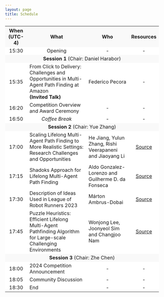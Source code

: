 ```yaml
---
layout: page
title: Schedule
---
```


<!-- | **Time (UTC-4)** | **Event** | **Title**| **Speaker** | **Resources** |
|:---:|:---:|:---:|:---:|:---:|
| 15:30 - 15:35 | Opening | | | | - |
| 15:35 - 16:00 | Invited Talk | From Click to Delivery: Challenges and Opportunities in Multi-Agent Path Finding at Amazon | Federico Pecora | - |
| 16:00 - 16:30 | Technical Talk | Team 1 | - | -->
<style>
   td,th {
    text-align: center;
    background-color: #ffffff;
 }
 tbody tr:nth-child(odd) td{
  background-color: #ffffff;
  }
tbody tr:nth-child(odd) th {
  background-color: #f9f9f9;
}
</style>

<table>
    <tr>
        <th>When (UTC-4)</th>
        <th>What</th>
        <th>Who</th>
        <th>Resources</th>
    </tr>
    <tr>
        <td>15:30</td>
        <td>Opening</td>
        <td>-</td>
        <td>-</td>
    </tr>
    <tr>
        <td colspan=4 style="background-color: #f9f9f9;"><strong>Session 1</strong> (Chair: Daniel Harabor)</td>
    </tr>
    <tr>
        <td>15:35 </td>
        <td style="text-align:left;">From Click to Delivery: <br/> Challenges and Opportunities in Multi-Agent Path Finding at Amazon <br/>
        <strong>(Invited Talk)</strong>
        </td>
        <td style="text-align:left;">Federico Pecora</td>
        <td>-</td>
    </tr>
    <!-- <tr>
        <td colspan=4><i>2023 Main Round Competition</i></td>
    </tr> -->
    <tr>
        <td>16:20 </td>
        <td  style="text-align:left;">Competition Overview and Award Ceremony</td>
        <td>-</td>
        <td>-</td>
    </tr>
    <tr>
        <td>16:50</td>
        <td><i>Coffee Break</i></td>
        <td>-</td>
        <td>-</td>
    </tr>
    <tr>
        <td colspan="4" style="background-color: #f9f9f9;"><strong>Session 2</strong> (Chair: Yue Zhang)</td>
    </tr>
    <tr>
        <td>17:00 </td>
        <td  style="text-align:left;">Scaling Lifelong Multi-Agent Path Finding to More Realistic Settings: Research Challenges and Opportunities</td>
        <td style="text-align:left;">He Jiang, Yulun Zhang, Rishi Veerapaneni and Jiaoyang Li</td>
        <td>
        <a target="_blank" href="https://github.com/MAPF-Competition/Code-Archive/tree/master/2023%20Competition/Team_Pikachu">Source</a>
        </td>
    </tr>
    <tr>
        <td>17:15 </td>
        <td  style="text-align:left;">Shadoks Approach for Lifelong Multi-Agent Path Finding</td>
        <td style="text-align:left;">Aldo Gonzalez-Lorenzo and Guilherme D. da Fonseca</td>
        <td>
        <a target="_blank" href="https://github.com/MAPF-Competition/Code-Archive/tree/master/2023%20Competition/Team_Shadoks">Source</a>
        </td>
    </tr>
    <tr>
        <td>17:30 </td>
        <td  style="text-align:left;">Description of Ideas Used in League of Robot Runners 2023</td>
        <td style="text-align:left;">Márton Ambrus-Dobai</td>
        <td>
        <a target="_blank" href="https://github.com/MAPF-Competition/Code-Archive/tree/master/2023%20Competition/Team_M%C3%A1rton_Ambrus-Dobai">Source</a>
        </td>
    </tr>
    <tr>
        <td>17:45 </td>
        <td  style="text-align:left;">Puzzle Heuristics: Efficient Lifelong Multi-Agent Pathfinding Algorithm for Large-scale Challenging Environments</td>
        <td style="text-align:left;">Wonjong Lee, Joonyeol Sim and Changjoo Nam</td>
        <td>
        <a target="_blank" href="https://github.com/MAPF-Competition/Code-Archive/tree/master/2023%20Competition/Team_AIRLAB">Source</a>
        </td>
    </tr>
    <tr>
        <td colspan="4" style="background-color: #f9f9f9;"><strong>Session 3</strong> (Chair: Zhe Chen)</td>
    </tr>
    <tr>
        <td>18:00 </td>
        <td  style="text-align:left;">2024 Competition Announcement </td>
        <td>-</td>
        <td>-</td>
    </tr>
     <tr>
        <td>18:05 </td>
        <td  style="text-align:left;">Community Discussion</td>
        <td>-</td>
        <td>-</td>
    </tr>
    <tr>
        <td>18:30 </td>
        <td  style="text-align:left;">End</td>
        <td>-</td>
        <td>-</td>
    </tr>

</table>
